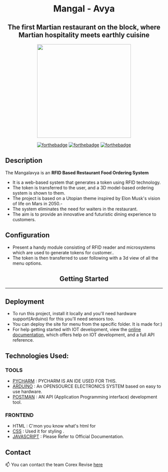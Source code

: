 
<div align="center">
   
<h1 align="center" > Mangal - Avya </h1> 

<h2 align="center"> The first Martian restaurant on the block, where Martian hospitality meets earthly cuisine  </h2> 
 
<p align="center">
<img  width="300" height="300" src="https://user-images.githubusercontent.com/110530263/222930929-7d6a7fe7-af99-41f0-be95-42045e2c9d8f.png">
</p>

  
[![forthebadge](https://forthebadge.com/images/badges/built-by-developers.svg)](https://github.com/yash240408/HackHound) 
[![forthebadge](https://forthebadge.com/images/badges/made-with-python.svg)](https://www.python.org/) 
[![forthebadge](https://forthebadge.com/images/badges/powered-by-coffee.svg)](https://github.com/yash240408/HackHound)
  
</div>

<h2 align="left" > Description</h2>

The Mangalavya is an **RFID Based Restaurant Food Ordering System**
- It is a web-based system that generates a token using RFID technology.
- The token is transferred to the user, and a 3D model-based ordering system is shown to them.
- The project is based on a Utopian theme inspired by Elon Musk's vision of life on Mars in 2050.- 
- The system eliminates the need for waiters in the restaurant.
- The aim is to provide an innovative and futuristic dining experience to customers.

<h2 align="left" > Configuration</h2>

- Present a handy module consisting of RFID reader and microsystems which are used to generate tokens for customer..
- The token is then transferred to user following with a 3d view of all the menu options.

<h2 align="center" >Getting Started</h2>
<hr>
 <h2 align="left" > Deployment</h2>
 
- To run this project, install it locally and you'll need hardware support(Arduino) for this you'll need sensors too.<br>
- You can deploy the site for menu from the specific folder. It is made for:)<br>
- For help getting started with IOT development, view the [online documentation](https://www.internetsociety.org/iot/), which offers help on IOT development, and a full API reference.

<h2 align="left" >  Technologies Used:</h2>

<h3 align="left" > TOOLS</h3>

- [PYCHARM](https://www.jetbrains.com/pycharm/) : PYCHARM IS AN IDE USED FOR THIS.<br>
- [ARDUINO](https://dart.dev/) : An OPENSOURCE ELECTRONICS SYSTEM based on easy to use hardware.<br>
- [POSTMAN](https://docs.swift.org/swift-book/) : AN API (Application Programming interface) development tool.

<h3 align="left" > FRONTEND</h3>

- HTML : C'mon you know what's html for <br>
- [CSS](https://developer.mozilla.org/en-US/docs/Web/CSS)  :  Used it for styling .<br>
- [JAVASCRIPT](https://developer.mozilla.org/en-US/docs/Web/JavaScript) : Please Refer to Official Documentation.

<!-- CONTACT -->
<h2 align="left" > Contact</h2>
<p>
   
📫 You can contact the team Corex Revise [here](https://linktr.ee/corex_revise)  
   
</a> 
</p>

